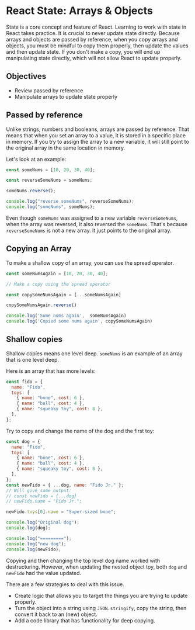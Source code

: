 # React State: Arrays & Objects

State is a core concept and feature of React. Learning to work with state in React takes practice. It is crucial to never update state directly. Because arrays and objects are passed by reference, when you copy arrays and objects, you must be mindful to copy them properly, then update the values and then update state. If you don't make a copy, you will end up manipulating state directly, which will not allow React to update properly.

## Objectives

- Review passed by reference
- Manipulate arrays to update state properly

## Passed by reference

Unlike strings, numbers and booleans, arrays are passed by reference. That means that when you set an array to a value, it is stored in a specific place in memory. If you try to assign the array to a new variable, it will still point to the original array in the same location in memory.

Let's look at an example:

```js
const someNums = [10, 20, 30, 40];

const reverseSomeNums = someNums;

someNums.reverse();

console.log("reverse someNums", reverseSomeNums);
console.log("someNums", someNums);
```

Even though `someNums` was assigned to a new variable `reverseSomeNums`, when the array was reversed, it also reversed the `someNums`. That's because `reverseSomeNums` is not a new array. It just points to the original array.

## Copying an Array

To make a shallow copy of an array, you can use the spread operator.

```js
const someNumsAgain = [10, 20, 30, 40];

// Make a copy using the spread operator

const copySomeNumsAgain = [...someNumsAgain]

copySomeNumsAgain.reverse()

console.log('Some nums again',  someNumsAgain)
console.log('Copied some nums again', copySomeNumsAgain)


```

## Shallow copies

Shallow copies means one level deep. `someNums` is an example of an array that is one level deep.

Here is an array that has more levels:

```js
const fido = {
  name: "Fido",
  toys: [
    { name: "bone", cost: 6 },
    { name: "ball", cost: 4 },
    { name: "squeaky toy", cost: 8 },
  ],
};
```

Try to copy and change the name of the dog and the first toy:

```js
const dog = {
  name: "Fido",
  toys: [
    { name: "bone", cost: 6 },
    { name: "ball", cost: 4 },
    { name: "squeaky toy", cost: 8 },
  ],
};
const newFido = { ...dog, name: "Fido Jr." };
// Will give same output:
// const newFido = {...dog}
// newFido.name = "Fido Jr.";

newFido.toys[0].name = "Super-sized bone";

console.log("Original dog");
console.log(dog);

console.log("=========");
console.log("new dog");
console.log(newFido);
```

Copying and then changing the top level dog name worked with destructuring. However, when updating the nested object toy, both `dog` and `newFido` had the value updated.

There are a few strategies to deal with this issue.

- Create logic that allows you to target the things you are trying to update properly.
- Turn the object into a string using `JSON.stringify`, copy the string, then convert it back to an (new) object.
- Add a code library that has functionality for deep copying.
